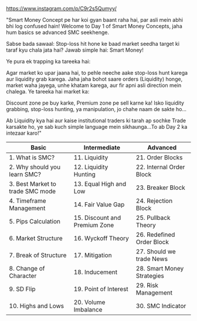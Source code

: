 https://www.instagram.com/p/C9r2s5Qumyy/

"Smart Money Concept pe har koi gyan baant raha hai, par asli mein abhi bhi log confused hain!
Welcome to Day 1 of Smart Money Concepts, jaha hum basics se advanced SMC seekhenge.

Sabse bada sawaal: Stop-loss hit hone ke baad market seedha target ki taraf kyu chala jata hai?
Jawab simple hai: Smart Money!

Ye pura ek trapping ka tareeka hai:

Agar market ko upar jaana hai, to pehle neeche aake stop-loss hunt karega aur liquidity grab karega.
Jaha jaha bohot saare orders (Liquidity) honge, market waha jayega, unhe khatam karega, aur fir apni asli direction mein chalega.
Ye tareeka hai market ka:

Discount zone pe buy karke, Premium zone pe sell karne ka!
Isko liquidity grabbing, stop-loss hunting, ya manipulation, jo chahe naam de sakte ho...

Ab Liquidity kya hai aur kaise institutional traders ki tarah ap sochke Trade karsakte ho, ye sab kuch simple language mein sikhaunga...To ab Day 2 ka intezaar karo!"

| Basic                            | Intermediate                  | Advanced                   |
| -------------------------------- | ----------------------------- | -------------------------- |
| 1. What is SMC?                  | 11. Liquidity                 | 21. Order Blocks           |
| 2. Why should you learn SMC?     | 12. Liquidity Hunting         | 22. Internal Order Block   |
| 3. Best Market to trade SMC mode | 13. Equal High and Low        | 23. Breaker Block          |
| 4. Timeframe Management          | 14. Fair Value Gap            | 24. Rejection Block        |
| 5. Pips Calculation              | 15. Discount and Premium Zone | 25. Pullback Theory        |
| 6. Market Structure              | 16. Wyckoff Theory            | 26. Redefined Order Block  |
| 7. Break of Structure            | 17. Mitigation                | 27. Should we trade News   |
| 8. Change of Character           | 18. Inducement                | 28. Smart Money Strategies |
| 9. SD Flip                       | 19. Point of Interest         | 29. Risk Management        |
| 10. Highs and Lows               | 20. Volume Imbalance          | 30. SMC Indicator          |
